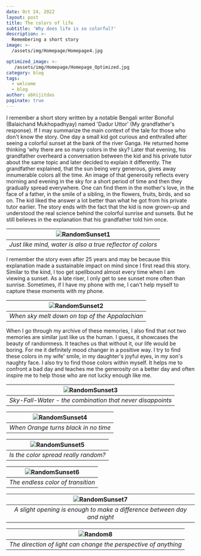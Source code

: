 ```yaml
---
date: Oct 24, 2022
layout: post
title: The colors of life
subtitle: 'Why does life is so colorful?'
description: >-
  Remembering a short story
image: >-
  /assets/img/Homepage/Homepage4.jpg

optimized_image: >-
   /assets/img/Homepage/Homepage_Optimized.jpg
category: blog
tags:
  - welcome
  - blog
author: abhijitdas
paginate: true
---
```

I remember a short story written by a notable Bengali writer Bonoful (Balaichand Mukhopadhyay) named 'Dadur Uttor' (My grandfather's response). If I may summarize the main context of the tale for those who don't know the story. One day a small kid got curious and enthralled after seeing a colorful sunset at the bank of the river Ganga. He returned home thinking 'why there are so many colors in the sky? Later that evening, his grandfather overheard a conversation between the kid and his private tutor about the same topic and later decided to explain it differently. The grandfather explained, that the sun being very generous, gives away innumerable colors all the time. An image of that generosity reflects every morning and evening in the sky for a short period of time and then they gradually spread everywhere. One can find them in the mother's love, in the face of a father, in the smile of a sibling, in the flowers, fruits, birds, and so on. The kid liked the answer a lot better than what he got from his private tutor earlier. The story ends with the fact that the kid is now grown-up and understood the real science behind the colorful sunrise and sunsets. But he still believes in the explanation that his grandfather told him once.

| ![RandomSunset1](\assets\img\Homepage\Sunset_3.jpg) |
|:--:|
| *Just like mind, water is also a true reflector of colors* |

I remember the story even after 25 years and may be because this explanation made a sustainable impact on mind since I first read this story. Similar to the kind, I too get spellbound almost every time when I am viewing a sunset. As a late riser, I only get to see sunset more often than sunrise. Sometimes, if I have my phone with me, I can't help myself to capture these moments with my phone.

| ![RandomSunset2](\assets\img\Homepage\Sunset_7.jpg) |
|:--:|
| *When sky melt down on top of the Appalachian* |

When I go through my archive of these memories, I also find that not two memories are similar just like us the human. I guess, it showcases the beauty of randomness. It teaches us that without it, our life would be boring. For me it definitely mood changer in a positive way. I try to find these colors in my wife' smile, in my daughter's joyful eyes, in my son's naughty face. I also try to find those colors within myself. It helps me to confront a bad day and teaches me the generosity on a better day and often inspire me to help those who are not lucky enough like me.

| ![RandomSunset3](\assets\img\Homepage\Sunset_10.jpg) |
|:--:|
| *Sky-Fall-Water - the combination that never disappoints* |

| ![RandomSunset4](\assets\img\Homepage\Sunset_4.jpg) |
|:--:|
| *When Orange turns black in no time* |

| ![RandomSunset5](\assets\img\Homepage\Sunset_5.jpg) |
|:--:|
| *Is the color spread really random?* |

| ![RandomSunset6](\assets\img\Homepage\Sunset_8.jpg) |
|:--:|
| *The endless color of transition* |

| ![RandomSunset7](\assets\img\Homepage\Sunset_9.jpg) |
|:--:|
| *A slight opening is enough to make a difference between day and night* |

| ![Random8](\assets\img\Homepage\LebauerPark_night.png)
|:--:|
| *The direction of light can change the perspective of anything* |
